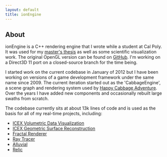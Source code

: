 ```yaml
---
layout: default
title: ionEngine
---
```


## About

ionEngine is a C++ rendering engine that I wrote while a student at Cal Poly.
It was used for my [master's thesis](/projects/relic) as well as some scientific visualization work.
The original OpenGL version can be found on [GitHub](https://github.com/iondune/ionEngine).
I'm working on a Direct3D 11 port on a closed-source branch for the time being.

I started work on the current codebase in January of 2012
but I have been working on versions of a game development framework under the same name since 2009.
The current iteration started out as the 'CabbageEngine',
a scene graph and rendering system used by [Happy Cabbage Adventure](/projects/happycabbageadventure).
Over the years I have added new components and occasionally rebuilt large swaths from scratch.

The codebase currently sits at about 13k lines of code
and is used as the basis for all of my real-time projects, including:

- [ICEX Volumetric Data Visualization](/projects/icex-vis)
- [ICEX Geometric Surface Reconstruction](/projects/icex-geom)
- [Fractal Renderer](/projects/fractal)
- [Ray Tracer](/projects/raytracer)
- [Alluvial](/projects/alluvial)
- [Relic](/projects/relic)

